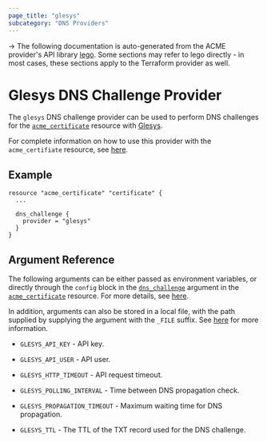 ```yaml
---
page_title: "glesys"
subcategory: "DNS Providers"
---
```


-> The following documentation is auto-generated from the ACME
provider's API library [lego](https://go-acme.github.io/lego/).  Some
sections may refer to lego directly - in most cases, these sections
apply to the Terraform provider as well.

# Glesys DNS Challenge Provider

The `glesys` DNS challenge provider can be used to perform DNS challenges for
the [`acme_certificate`][resource-acme-certificate] resource with
[Glesys](https://glesys.com/).

[resource-acme-certificate]: ../resources/certificate.md

For complete information on how to use this provider with the `acme_certifiate`
resource, see [here][resource-acme-certificate-dns-challenges].

[resource-acme-certificate-dns-challenges]: ../resources/certificate.md#using-dns-challenges

## Example

```hcl
resource "acme_certificate" "certificate" {
  ...

  dns_challenge {
    provider = "glesys"
  }
}
```
## Argument Reference

The following arguments can be either passed as environment variables, or
directly through the `config` block in the
[`dns_challenge`][resource-acme-certificate-dns-challenge-arg] argument in the
[`acme_certificate`][resource-acme-certificate] resource. For more details, see
[here][resource-acme-certificate-dns-challenges].

[resource-acme-certificate-dns-challenge-arg]: ../resources/certificate.md#dns_challenge

In addition, arguments can also be stored in a local file, with the path
supplied by supplying the argument with the `_FILE` suffix. See
[here][acme-certificate-file-arg-example] for more information.

[acme-certificate-file-arg-example]: ../resources/certificate.md#using-variable-files-for-provider-arguments

* `GLESYS_API_KEY` - API key.
* `GLESYS_API_USER` - API user.

* `GLESYS_HTTP_TIMEOUT` - API request timeout.
* `GLESYS_POLLING_INTERVAL` - Time between DNS propagation check.
* `GLESYS_PROPAGATION_TIMEOUT` - Maximum waiting time for DNS propagation.
* `GLESYS_TTL` - The TTL of the TXT record used for the DNS challenge.


